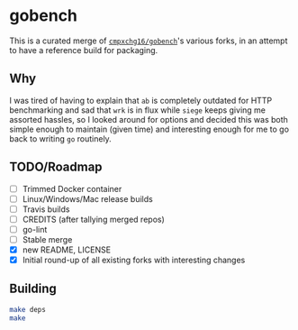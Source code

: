 # gobench

This is a curated merge of [`cmpxchg16/gobench`][original]'s various forks, in an attempt to have a reference build for packaging.

## Why

I was tired of having to explain that `ab` is completely outdated for HTTP benchmarking and sad that `wrk` is in flux while `siege` keeps giving me assorted hassles, so I looked around for options and decided this was both simple enough to maintain (given time) and interesting enough for me to go back to writing `go` routinely.

## TODO/Roadmap

* [ ] Trimmed Docker container
* [ ] Linux/Windows/Mac release builds
* [ ] Travis builds
* [ ] CREDITS (after tallying merged repos)
* [ ] go-lint
* [ ] Stable merge
* [x] new README, LICENSE
* [x] Initial round-up of all existing forks with interesting changes

## Building

```bash
make deps
make
```

[original]: https://github.com/cmpxchg16/gobench
